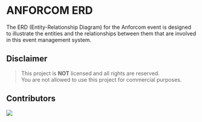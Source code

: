 <div align="left">
  <h1>ANFORCOM ERD</h1>
</div>

<p> The ERD (Entity-Relationship Diagram) for the Anforcom event is designed to illustrate the entities and the relationships between them that are involved in this event management system. </p>

## Disclaimer
> This project is **NOT** licensed and all rights are reserved. <br/>
> You are not allowed to use this project for commercial purposes. <br/>

## Contributors
<a href="https://github.com/hanyaseorangpelajar/anforcom-erd/graphs/contributors">
  <img src="https://contrib.rocks/image?repo=hanyaseorangpelajar/anforcom-erd" />
</a>
